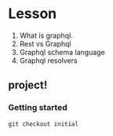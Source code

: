 # Lesson

1. What is graphql.
2. Rest vs Graphql
3. Graphql schema language
4. Graphql resolvers

## project!

### Getting started

`git checkout initial`
